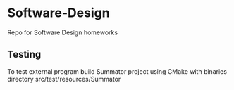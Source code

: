 # Software-Design
Repo for Software Design homeworks

## Testing
To test external program build Summator project using CMake with 
binaries directory src/test/resources/Summator

